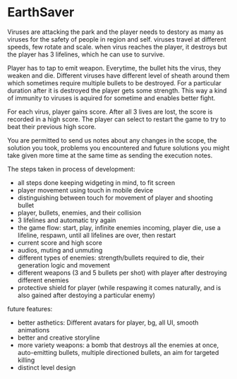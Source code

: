 # EarthSaver

Viruses are attacking the park and the player needs to destory as many as viruses for the safety of people in region and self. viruses travel at different speeds, few rotate and scale. when virus reaches the player, it destroys but the player has 3 lifelines, which he can use to survive. 

Player has to tap to emit weapon. Everytime, the bullet hits the virus, they weaken and die. Different viruses have different level of sheath around them which sometimes require multiple bullets to be destroyed. For a particular duration after it is destroyed the player gets some strength. This way a kind of immunity to viruses is aquired for sometime and enables better fight. 
 
For each virus, player gains score. After all 3 lives are lost, the score is recorded in a high score. 
The player can select to restart the game to try to beat their previous high score. 



You are permitted to send us notes about any changes in the scope, the solution you took,  problems you encountered and future solutions you might take given more time at the same  time as sending the execution notes. 

The steps taken in process of development:
+ all steps done keeping widgeting in mind, to fit screen
+ player movement using touch in mobile device
+ distinguishing between touch for movement of player and shooting bullet
+ player, bullets, enemies, and their collision 
+ 3 lifelines and automatic try again
+ the game flow: start, play, infinite enemies incoming, player die, use a lifeline, respawn, until all lifelines are over, then restart
+ current score and high score
+ audios, muting and unmuting 
+ different types of enemies: strength/bullets required to die, their generation logic and movement
+ different weapons (3 and 5 bullets per shot) with player after destroying different enemies
+ protective shield for player (while respawing it comes naturally, and is also gained after destoying a particular enemy)

future features:
+ better asthetics: Different avatars for player, bg, all UI, smooth animations
+ better and creative storyline
+ more variety weapons: a bomb that destroys all the enemies at once, auto-emitting bullets, multiple directioned bullets, an aim for targeted killing 
+ distinct level design


